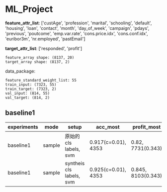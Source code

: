# ML_Project

**feature_attr_list**: ['custAge', 'profession', 'marital', 'schooling', 'default', 'housing', 'loan', 'contact', 'month', 'day_of_week', 'campaign', 'pdays', 'previous', 'poutcome', 'emp.var.rate', 'cons.price.idx', 'cons.conf.idx', 'euribor3m', 'nr.employed', 'pastEmail']

**target_attr_list**: ['responded', 'profit']

```
feature_array shape: (8137, 20)
target_array shape: (8137, 2)
```

data_package:
```
feature_standard_weight_list: 55
train_input: (7323, 55)
train_target: (7323, 2)
val_input: (814, 55)
val_target: (814, 2)
```

## baseline1

experiments | mode  | setup | acc_most| profit_most| figure_name
------------| ----  | ----- | --------| -----------| -----------
baseline1   | sample | 原始的cls labels, svm | 0.917(c=0.01), 4353 | 0.82, 7731(0.343)| acc_bs1_svm1.png, profit_bs1_svm1.png
baseline1   | sample | syntheis cls labels, svm | 0.925(c=0.01), 4353 | 0.845, 8103(0.343)| acc_bs1_svm2.png, profit_bs1_svm2.png


